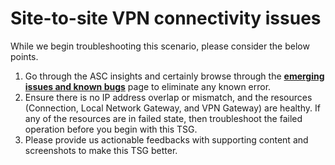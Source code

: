 ﻿# Site-to-site VPN connectivity issues

<properties
    pageTitle="TSG Summary: Site-to-site VPN connectivity issues"
    description="TSG Summary: Site-to-site VPN connectivity issues"
    service="microsoft.network"
    resource="vpnGateways"
    authors="riturajc"
    ms.author="riturajc"
    displayOrder=""
    selfHelpType="TSG_Description"
    supportTopicIds="32591158,32584882,32584881"
    resourceTags=""
    productPesIds=""
    cloudEnvironments="public,fairfax,blackforest,mooncake, usnat, ussec"
    articleId="308d35e1-64b8-4bd4-bceb-45da201e2f70"
    ownershipId="CloudNet_AzureVPNGateway"
/>

While we begin troubleshooting this scenario, please consider the below points.

1. Go through the ASC insights and certainly browse through the **[emerging issues and known bugs](https://supportability.visualstudio.com/AzureNetworking/_wiki/wikis/Wiki/254656/Site-to-Site?anchor=active-site-to-site-work-items)** page to eliminate any known error.
2. Ensure there is no IP address overlap or mismatch, and the resources (Connection, Local Network Gateway, and VPN Gateway) are healthy. If any of the resources are in failed state, then troubleshoot the failed operation before you begin with this TSG.
3. Please provide us actionable feedbacks with supporting content and screenshots to make this TSG better.
